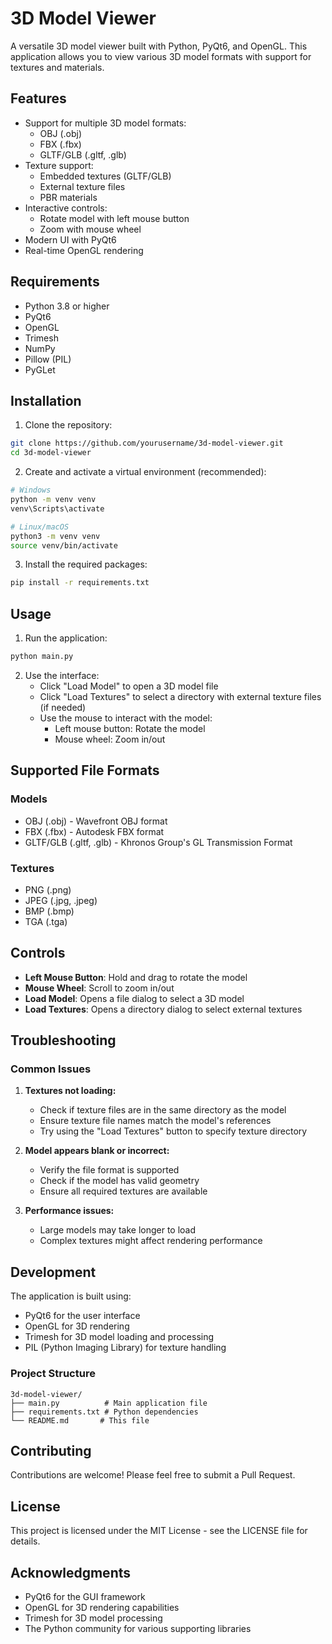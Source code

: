 # 3D Model Viewer

A versatile 3D model viewer built with Python, PyQt6, and OpenGL. This application allows you to view various 3D model formats with support for textures and materials.

## Features

- Support for multiple 3D model formats:
  - OBJ (.obj)
  - FBX (.fbx)
  - GLTF/GLB (.gltf, .glb)
- Texture support:
  - Embedded textures (GLTF/GLB)
  - External texture files
  - PBR materials
- Interactive controls:
  - Rotate model with left mouse button
  - Zoom with mouse wheel
- Modern UI with PyQt6
- Real-time OpenGL rendering

## Requirements

- Python 3.8 or higher
- PyQt6
- OpenGL
- Trimesh
- NumPy
- Pillow (PIL)
- PyGLet

## Installation

1. Clone the repository:
```bash
git clone https://github.com/yourusername/3d-model-viewer.git
cd 3d-model-viewer
```

2. Create and activate a virtual environment (recommended):
```bash
# Windows
python -m venv venv
venv\Scripts\activate

# Linux/macOS
python3 -m venv venv
source venv/bin/activate
```

3. Install the required packages:
```bash
pip install -r requirements.txt
```

## Usage

1. Run the application:
```bash
python main.py
```

2. Use the interface:
   - Click "Load Model" to open a 3D model file
   - Click "Load Textures" to select a directory with external texture files (if needed)
   - Use the mouse to interact with the model:
     - Left mouse button: Rotate the model
     - Mouse wheel: Zoom in/out

## Supported File Formats

### Models
- OBJ (.obj) - Wavefront OBJ format
- FBX (.fbx) - Autodesk FBX format
- GLTF/GLB (.gltf, .glb) - Khronos Group's GL Transmission Format

### Textures
- PNG (.png)
- JPEG (.jpg, .jpeg)
- BMP (.bmp)
- TGA (.tga)

## Controls

- **Left Mouse Button**: Hold and drag to rotate the model
- **Mouse Wheel**: Scroll to zoom in/out
- **Load Model**: Opens a file dialog to select a 3D model
- **Load Textures**: Opens a directory dialog to select external textures

## Troubleshooting

### Common Issues

1. **Textures not loading:**
   - Check if texture files are in the same directory as the model
   - Ensure texture file names match the model's references
   - Try using the "Load Textures" button to specify texture directory

2. **Model appears blank or incorrect:**
   - Verify the file format is supported
   - Check if the model has valid geometry
   - Ensure all required textures are available

3. **Performance issues:**
   - Large models may take longer to load
   - Complex textures might affect rendering performance

## Development

The application is built using:
- PyQt6 for the user interface
- OpenGL for 3D rendering
- Trimesh for 3D model loading and processing
- PIL (Python Imaging Library) for texture handling

### Project Structure

```
3d-model-viewer/
├── main.py          # Main application file
├── requirements.txt # Python dependencies
└── README.md       # This file
```

## Contributing

Contributions are welcome! Please feel free to submit a Pull Request.

## License

This project is licensed under the MIT License - see the LICENSE file for details.

## Acknowledgments

- PyQt6 for the GUI framework
- OpenGL for 3D rendering capabilities
- Trimesh for 3D model processing
- The Python community for various supporting libraries 